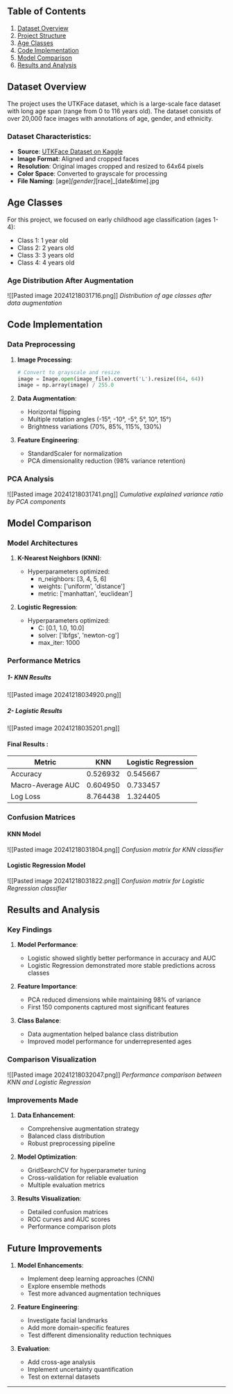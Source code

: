 ## Table of Contents
1. [Dataset Overview](#dataset-overview)
2. [Project Structure](#project-structure)
3. [Age Classes](#age-classes)
4. [Code Implementation](#code-implementation)
5. [Model Comparison](#model-comparison)
6. [Results and Analysis](#results-and-analysis)

## Dataset Overview

The project uses the UTKFace dataset, which is a large-scale face dataset with long age span (range from 0 to 116 years old). The dataset consists of over 20,000 face images with annotations of age, gender, and ethnicity.

### Dataset Characteristics:
- **Source**: [UTKFace Dataset on Kaggle](https://www.kaggle.com/datasets/jangedoo/utkface-new)
- **Image Format**: Aligned and cropped faces
- **Resolution**: Original images cropped and resized to 64x64 pixels
- **Color Space**: Converted to grayscale for processing
- **File Naming**: [age]_[gender]_[race]_[date&time].jpg

## Age Classes

For this project, we focused on early childhood age classification (ages 1-4):

- Class 1: 1 year old
- Class 2: 2 years old
- Class 3: 3 years old
- Class 4: 4 years old

### Age Distribution After Augmentation
![[Pasted image 20241218031716.png]]
*Distribution of age classes after data augmentation*

## Code Implementation

### Data Preprocessing

1. **Image Processing**:
   ```python
   # Convert to grayscale and resize
   image = Image.open(image_file).convert('L').resize((64, 64))
   image = np.array(image) / 255.0
   ```

2. **Data Augmentation**:
   - Horizontal flipping
   - Multiple rotation angles (-15°, -10°, -5°, 5°, 10°, 15°)
   - Brightness variations (70%, 85%, 115%, 130%)

3. **Feature Engineering**:
   - StandardScaler for normalization
   - PCA dimensionality reduction (98% variance retention)

### PCA Analysis
![[Pasted image 20241218031741.png]]
*Cumulative explained variance ratio by PCA components*

## Model Comparison

### Model Architectures

1. **K-Nearest Neighbors (KNN)**:
   - Hyperparameters optimized:
     - n_neighbors: [3, 4, 5, 6]
     - weights: ['uniform', 'distance']
     - metric: ['manhattan', 'euclidean']

2. **Logistic Regression**:
   - Hyperparameters optimized:
     - C: [0.1, 1.0, 10.0]
     - solver: ['lbfgs', 'newton-cg']
     - max_iter: 1000

### Performance Metrics

##### 1- KNN Results 
![[Pasted image 20241218034920.png]]

##### 2- Logistic Results 
![[Pasted image 20241218035201.png]]

#### Final Results :

| Metric            | KNN      | Logistic Regression |
| ----------------- | -------- | ------------------- |
| Accuracy          | 0.526932 | 0.545667            |
| Macro-Average AUC | 0.604950 | 0.733457            |
| Log Loss          | 8.764438 | 1.324405            |

### Confusion Matrices

#### KNN Model
![[Pasted image 20241218031804.png]]
*Confusion matrix for KNN classifier*

#### Logistic Regression Model
![[Pasted image 20241218031822.png]]
*Confusion matrix for Logistic Regression classifier*

## Results and Analysis

### Key Findings

1. **Model Performance**:
   - Logistic showed slightly better performance in accuracy and AUC
   - Logistic Regression demonstrated more stable predictions across classes

2. **Feature Importance**:
   - PCA reduced dimensions while maintaining 98% of variance
   - First 150 components captured most significant features

3. **Class Balance**:
   - Data augmentation helped balance class distribution
   - Improved model performance for underrepresented ages

### Comparison Visualization
![[Pasted image 20241218032047.png]]
*Performance comparison between KNN and Logistic Regression*

### Improvements Made

1. **Data Enhancement**:
   - Comprehensive augmentation strategy
   - Balanced class distribution
   - Robust preprocessing pipeline

2. **Model Optimization**:
   - GridSearchCV for hyperparameter tuning
   - Cross-validation for reliable evaluation
   - Multiple evaluation metrics

3. **Results Visualization**:
   - Detailed confusion matrices
   - ROC curves and AUC scores
   - Performance comparison plots

## Future Improvements

1. **Model Enhancements**:
   - Implement deep learning approaches (CNN)
   - Explore ensemble methods
   - Test more advanced augmentation techniques

2. **Feature Engineering**:
   - Investigate facial landmarks
   - Add more domain-specific features
   - Test different dimensionality reduction techniques

3. **Evaluation**:
   - Add cross-age analysis
   - Implement uncertainty quantification
   - Test on external datasets

---
